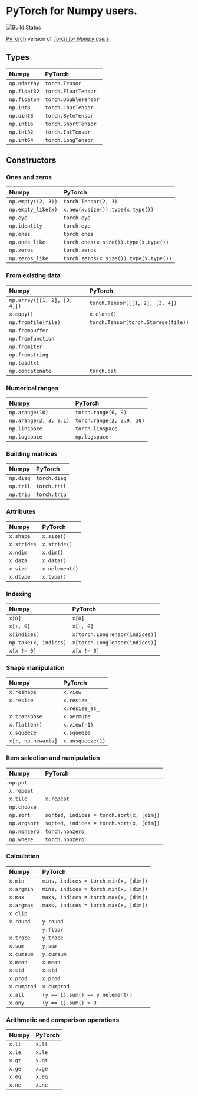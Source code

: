 # PyTorch for Numpy users.

[![Build Status](https://travis-ci.com/wkentaro/pytorch-for-numpy-users.svg?token=zM5rExyvuRoJThsnqHAF&branch=master)](https://travis-ci.com/wkentaro/pytorch-for-numpy-users)

[PyTorch](https://github.com/pytorch/pytorch.git) version of [_Torch for Numpy users_](https://github.com/torch/torch7/wiki/Torch-for-Numpy-users).

## Types

| Numpy        | PyTorch              |
|:-------------|:---------------------|
| `np.ndarray` | `torch.Tensor`       |
| `np.float32` | `torch.FloatTensor`  |
| `np.float64` | `torch.DoubleTensor` |
| `np.int8`    | `torch.CharTensor`   |
| `np.uint8`   | `torch.ByteTensor`   |
| `np.int16`   | `torch.ShortTensor`  |
| `np.int32`   | `torch.IntTensor`    |
| `np.int64`   | `torch.LongTensor`   |


## Constructors

### Ones and zeros

| Numpy              | PyTorch                                |
|:-------------------|:---------------------------------------|
| `np.empty((2, 3))` | `torch.Tensor(2, 3)`                   |
| `np.empty_like(x)` | `x.new(x.size()).type(x.type())`       |
| `np.eye`           | `torch.eye`                            |
| `np.identity`      | `torch.eye`                            |
| `np.ones`          | `torch.ones`                           |
| `np.ones_like`     | `torch.ones(x.size()).type(x.type())`  |
| `np.zeros`         | `torch.zeros`                          |
| `np.zeros_like`    | `torch.zeros(x.size()).type(x.type())` |

### From existing data

| Numpy                        | PyTorch                             |
|:-----------------------------|:------------------------------------|
| `np.array([[1, 2], [3, 4]])` | `torch.Tensor([[1, 2], [3, 4])`     |
| `x.copy()`                   | `x.clone()`                         |
| `np.fromfile(file)`          | `torch.Tensor(torch.Storage(file))` |
| `np.frombuffer`              |                                     |
| `np.fromfunction`            |                                     |
| `np.fromiter`                |                                     |
| `np.fromstring`              |                                     |
| `np.loadtxt`                 |                                     |
| `np.concatenate`             | `torch.cat`                         |

### Numerical ranges

| Numpy                  | PyTorch                   |
|:-----------------------|:--------------------------|
| `np.arange(10)`        | `torch.range(0, 9)`       |
| `np.arange(2, 3, 0.1)` | `torch.range(2, 2.9, 10)` |
| `np.linspace`          | `torch.linspace`          |
| `np.logspace`          | `np.logspace`             |

### Building matrices

| Numpy     | PyTorch      |
|:----------|:-------------|
| `np.diag` | `torch.diag` |
| `np.tril` | `torch.tril` |
| `np.triu` | `torch.triu` |

### Attributes

| Numpy       | PyTorch        |
|:------------|:---------------|
| `x.shape`   | `x.size()`     |
| `x.strides` | `x.stride()`   |
| `x.ndim`    | `x.dim()`      |
| `x.data`    | `x.data()`     |
| `x.size`    | `x.nelement()` |
| `x.dtype`   | `x.type()`     |

### Indexing

| Numpy                 | PyTorch                        |
|:----------------------|:-------------------------------|
| `x[0]`                | `x[0]`                         |
| `x[:, 0]`             | `x[:, 0]`                      |
| `x[indices]`          | `x[torch.LongTensor(indices)]` |
| `np.take(x, indices)` | `x[torch.LongTensor(indices)]` |
| `x[x != 0]`           | `x[x != 0]`                    |

### Shape manipulation

| Numpy              | PyTorch          |
|:-------------------|:-----------------|
| `x.reshape`        | `x.view`         |
| `x.resize`         | `x.resize_`      |
|                    | `x.resize_as_`   |
| `x.transpose`      | `x.permute`      |
| `x.flatten()`      | `x.view(-1)`     |
| `x.squeeze`        | `x.squeeze`      |
| `x[:, np.newaxis]` | `x.unsqueeze(1)` |

### Item selection and manipulation

| Numpy        | PyTorch                                  |
|:-------------|:-----------------------------------------|
| `np.put`     |                                          |
| `x.repeat`   |                                          |
| `x.tile`     | `x.repeat`                               |
| `np.choose`  |                                          |
| `np.sort`    | `sorted, indices = torch.sort(x, [dim])` |
| `np.argsort` | `sorted, indices = torch.sort(x, [dim])` |
| `np.nonzero` | `torch.nonzero`                          |
| `np.where`   | `torch.nonzero`                          |

### Calculation

| Numpy       | PyTorch                               |
|:------------|:--------------------------------------|
| `x.min`     | `mins, indices = torch.min(x, [dim])` |
| `x.argmin`  | `mins, indices = torch.min(x, [dim])` |
| `x.max`     | `maxs, indices = torch.max(x, [dim])` |
| `x.argmax`  | `maxs, indices = torch.max(x, [dim])` |
| `x.clip`    |                                       |
| `x.round`   | `y.round`                             |
|             | `y.floor`                             |
| `x.trace`   | `y.trace`                             |
| `x.sum`     | `y.sum`                               |
| `x.cumsum`  | `y.cumsum`                            |
| `x.mean`    | `x.mean`                              |
| `x.std`     | `x.std`                               |
| `x.prod`    | `x.prod`                              |
| `x.cumprod` | `x.cumprod`                           |
| `x.all`     | `(y == 1).sum() == y.nelement()`      |
| `x.any`     | `(y == 1).sum() > 0`                  |

### Arithmetic and comparison operations

| Numpy   | PyTorch   |
|:--------|:----------|
| `x.lt`  | `x.lt`    |
| `x.le`  | `x.le`    |
| `x.gt`  | `x.gt`    |
| `x.ge`  | `x.ge`    |
| `x.eq`  | `x.eq`    |
| `x.ne`  | `x.ne`    |




